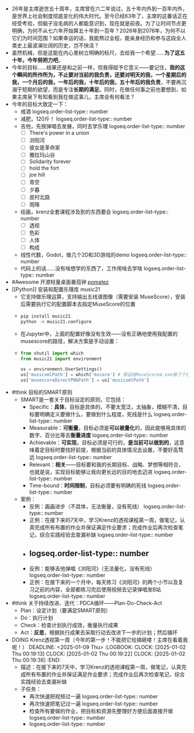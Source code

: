 - 26年是主席逝世五十周年，主席曾在六二年说过，五十年内外到一百年内外，是世界上社会制度彻底变化的伟大时代。至今已经63年了，主席的这番话正在经受考验，但脑子没毛病的人都能意识到，现在就是前夜。为了让时间节点更明确，为何不从七六年开始算五十年到一百年？2026年到2076年，为何不以它们为时间范围？如果幸运的话，我能熬过全程，能亲身经历和参与这段全人类史上最波澜壮阔的历史，岂不快活？
- 虽然机械，但是这能在内心里树立明确的标尺，去给我一个希望……**为了这五十年，今年努把力吧**。
- 今年的目标……结果还是和之前一样，但我得赋予它意义——要记住，**我的这个瞬间的所作所为，不止要对当前的我负责，还要对明天的我，一个星期后的我，一个月后的我，一年后的我，十年后的我，五十年后的我负责**，不要再沉溺于短期的欲望，而是专注**长期的满足**。同时，在做任何事之前也要想到，如果主席泉下有知看到我在做这事儿，主席会有何看法？
- 今年的目标大致定一下：
	- 戒酒
	  logseq.order-list-type:: number
	- 减肥，120斤！
	  logseq.order-list-type:: number
	- 吉他，先按弹唱去发展，同时去学乐理
	  logseq.order-list-type:: number
		- [ ] There's power in a union
		- [ ] 浏阳河
		- [ ] 彼女是革命家
		- [ ] 雅拉玛山谷
		- [ ] Solidarity forever
		- [ ] hold the fort
		- [ ] joe hill
		- [ ] 青空
		- [ ] 夕暮
		- [ ] 皮村北路
		- [ ] 雨降
	- 绘画，krenz全套课程涉及到的东西要会
	  logseq.order-list-type:: number
		- [ ] 透视
		- [ ] 色彩
		- [ ] 人体
		- [ ] 构成
	- 线性代数，Godot，做几个2D和3D游戏的demo
	  logseq.order-list-type:: number
	- 代码上的话……没有啥想学的东西了，工作用啥去学啥
	  logseq.order-list-type:: number
- #Awesome 开源轻量桌面番茄钟 [pomatez](https://github.com/zidoro/pomatez)
- [[Python]] 安装和配置乐理库 music21
	- 它支持做乐理运算，支持输出五线谱图像（需要安装 MuseScore），安装后需要执行它的配置脚本去指定MuseScore的位置
	- ```sh
	  pip install music21
	  python -m music21.configure
	  ```
	- 在Jupyter中，上面的配置好像没有生效——没有正确地使用我配置的musescore的路径，解决方案是手动设置：
	- ```python
	  from shutil import which
	  from music21 import environment
	  
	  us = environment.UserSettings()
	  us['musicxmlPath'] = which('mscore') # 假设给MuseScore4.exe做了个别名到mscore以保证跨平台
	  us['musescoreDirectPNGPath'] = us['musicxmlPath']
	  ```
- #think 目标的SMART原则
	- SMART是一套关于目标设定的原则，它包括：
		- Specific：**具体**，目标是具体的，不要太宽泛，太抽象，模糊不清，目标要明确定义要做什么，要做到什么程度，死线是什么
		  logseq.order-list-type:: number
		- Measurable：**可衡量**，目标必须是**可以被量化**的，因此能够用具体的数字、百分比等去**衡量进度**
		  logseq.order-list-type:: number
		- Achievable：**可实现**，目标必须是可行的，**是当前可以做到的**，这意味着定目标时要找好前提，根据当前的具体情况去设置，不要好高骛远
		  logseq.order-list-type:: number
		- Relevant：**相关**——目标要和我的长期目标、战略、梦想等相符合，也就是说，实现目标能够让我向更长远的目的地去迈进
		  logseq.order-list-type:: number
		- Time-bound：**时间限制**，目标必须要有明确的死线
		  logseq.order-list-type:: number
	- 案例：
		- 反例：画画进步（不具体，无法衡量，没有死线）
		  logseq.order-list-type:: number
		- 正例：在接下来的7天中，学习Krenz的透视课程第一周，做笔记，认真完成所有布置的作业并保证满足作业要求；完成作业后再次检查笔记，综合实践经验去查漏补缺
		  logseq.order-list-type:: number
		- logseq.order-list-type:: number
		  ---
		- 反例：能够吉他弹唱《浏阳河》（无法量化，没有死线）
		  logseq.order-list-type:: number
		- 正例：在接下来的一个月中，每天练习《浏阳河》的两个小节以及复习之前的内容，全部都练习完后使用视频去记录弹唱发B站
		  logseq.order-list-type:: number
- #think 关于持续改进、迭代：PDCA循环——Plan-Do-Check-Act
	- Plan：设定计划（要满足SMART原则）
	- Do：执行计划
	- Check：检查计划执行成效，衡量执行成果
	- Act：**反思**，根据执行成果去采取行动去改进下一步的计划；然后循环
- DOING Krenz透视第一周（今年的第一步！不能把它给搞砸喽！主席在看着我呢！）
  DEADLINE: <2025-01-09 Thu>
  :LOGBOOK:
  CLOCK: [2025-01-02 Thu 00:19:13]
  CLOCK: [2025-01-02 Thu 00:19:22]
  CLOCK: [2025-01-02 Thu 00:19:38]
  :END:
	- 描述：在接下来的7天中，学习Krenz的透视课程第一周，做笔记，认真完成所有布置的作业并保证满足作业要求；完成作业后再次检查笔记，综合实践经验去查漏补缺
	- 子任务：
		- 再次快速把视频过一遍
		  logseq.order-list-type:: number
		- 再次快速把笔记过一遍
		  logseq.order-list-type:: number
		- 检查所有要做的作业，把目标和资源先整理好方便后面直接开做
		  logseq.order-list-type:: number
		- logseq.order-list-type:: number
